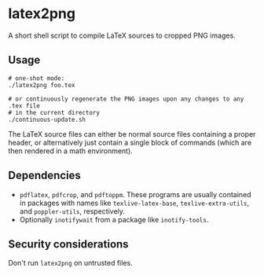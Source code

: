 # latex2png

A short shell script to compile LaTeX sources to cropped PNG images.


## Usage

```shell
# one-shot mode:
./latex2png foo.tex

# or continuously regenerate the PNG images upon any changes to any .tex file
# in the current directory
./continuous-update.sh
```

The LaTeX source files can either be normal source files containing a proper
header, or alternatively just contain a single block of commands (which are
then rendered in a math environment).


## Dependencies

* `pdflatex`, `pdfcrop`, and `pdftoppm`. These programs are usually contained
  in packages with names like `texlive-latex-base`, `texlive-extra-utils`, and
  `poppler-utils`, respectively.
* Optionally `inotifywait` from a package like `inotify-tools`.


## Security considerations

Don't run `latex2png` on untrusted files.
